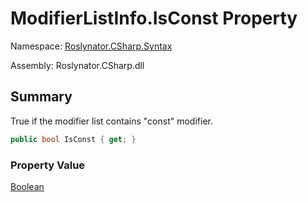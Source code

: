 # ModifierListInfo\.IsConst Property

Namespace: [Roslynator.CSharp.Syntax](../../README.md)

Assembly: Roslynator\.CSharp\.dll

## Summary

True if the modifier list contains "const" modifier\.

```csharp
public bool IsConst { get; }
```

### Property Value

[Boolean](https://docs.microsoft.com/en-us/dotnet/api/system.boolean)

